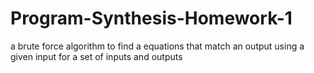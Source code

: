 # Program-Synthesis-Homework-1
a brute force algorithm to find a equations that match an output using a given input for a set of inputs and outputs
